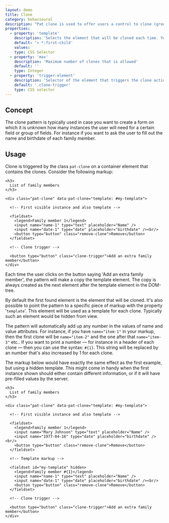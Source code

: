 ```yaml
---
layout: demo
title: Clone
category: behavioural
description: "Pat clone is used to offer users a control to clone (groups of) (form) elements on a page."
properties:
  - property: 'template'
    description: 'Selects the element that will be cloned each time. You might often want to refer to a piece of template markup for this that is hidden with though the CSS.'
    default: '> *:first-child'
    values: 
    type: CSS Selector
  - property: 'max'
    description: 'Maximum number of clones that is allowed'
    default: ''
    type: Integer
  - property: 'trigger-element'
    description: 'Selector of the element that triggers the clone action when clicked upon.'
    default: '.clone-trigger'
    type: CSS selector
---
```


## Concept

The clone pattern is typically used in case you want to create a form on which it is unknown how many instances the user will need for a certain field or group of fields. For instance if you want to ask the user to fill out the name and birthdate of each family member.

## Usage

Clone is triggered by the class `pat-clone` on a container element that contains the clones. Consider the following markup:


    <h3>
      List of family members
    </h3>
    
    <div class="pat-clone" data-pat-clone="template: #my-template">

      <!-- First visible instance and also template -->

      <fieldset>
        <legend>Family member 1</legend>
        <input name="name-1" type="text" placeholder="Name" />
        <input name="date-1" type="date" placeholder="birthdate" /><br/>
        <button type="button" class="remove-clone">Remove</button>
      </fieldset>

      <!-- Clone trigger -->

      <button type="button" class="clone-trigger">Add an extra family member</button>
    </div>

Each time the user clicks on the button saying 'Add an extra family member', the pattern will make a copy the template element. The copy is always created as the next element after the template element in the DOM-tree.

By default the first found element is the element that will be cloned. It's also possible to point the pattern to a specific piece of markup with the property '`template`'. This element will be used as a template for each clone. Typically such an element would be hidden from view. 

The pattern will automatically add up any number in the values of name and value attributes. For instance, if you have `name="item-1"` in your markup, then the first clone will be `name="item-2"` and the one after that `name="item-3"` etc.. If you want to print a number — for instance in a header of each clone — then you can use the syntax: `#{1}`. This string will be replaced by an number that's also increased by 1 for each clone. 

The markup below would have exactly the same effect as the first example, but using a hidden template. This might come in handy when the first instance shown should either contain different information, or if it will have pre-filled values by the server. 

    <h3>
      List of family members
    </h3>
    
    <div class="pat-clone" data-pat-clone="template: #my-template">

      <!-- First visible instance and also template -->

      <fieldset>
        <legend>Family member 1</legend>
        <input name="Mary Johnson" type="text" placeholder="Name" />
        <input name="1977-04-16" type="date" placeholder="birthdate" /><br/>
        <button type="button" class="remove-clone">Remove</button>
      </fieldset>

      <!-- Template markup -->

      <fieldset id="my-template" hidden>
        <legend>Family member #{1}</legend>
        <input name="name-1" type="text" placeholder="Name" />
        <input name="date-1" type="date" placeholder="birthdate" /><br/>
        <button type="button" class="remove-clone">Remove</button>
      </fieldset> 

      <!-- Clone trigger -->

      <button type="button" class="clone-trigger">Add an extra family member</button>
    </div>

